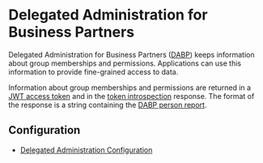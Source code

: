 # Delegated Administration for Business Partners

Delegated Administration for Business Partners ([DABP](../../../../dabp/index.md)) keeps information about group memberships and permissions.
Applications can use this information to provide fine-grained access to data.

Information about group memberships and permissions are returned in a [JWT access token](../tokens/access-token.md) and in the
[token introspection](../../api-reference/token-introspection.md) response. The format of the response is a string containing the 
[DABP person report](../../../../dabp/guides/person-report.md).

## Configuration

* [Delegated Administration Configuration](dum-engine-configuration.md)

